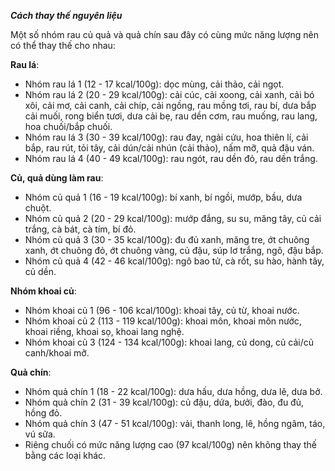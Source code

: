 ***Cách thay thế nguyên liệu*** 

Một số nhóm rau củ quả và quả chín sau đây có cùng mức năng lượng nên có thể thay thế cho nhau:

**Rau lá**:
- Nhóm rau lá 1 (12 - 17 kcal/100g): dọc mùng, cải thảo, cải ngọt.
- Nhóm rau lá 2 (20 - 29 kcal/100g): cải cúc, cải xoong, cải xanh, cải bó xôi, cải mơ, cải canh, cải chíp, cải ngồng, rau mồng tơi, rau bí, dưa bắp cải muối, rong biển tươi, dưa cải bẹ, rau dền cơm, rau muống, rau lang, hoa chuối/bắp chuối.
- Nhóm rau lá 3 (30 - 39 kcal/100g): rau đay, ngải cứu, hoa thiên lí, cải bắp, rau rút, tỏi tây, cải dún/cải nhún (cải thảo), nấm mỡ, quả đậu ván.
- Nhóm rau lá 4 (40 - 49 kcal/100g): rau ngót, rau dền đỏ, rau dền trắng.

**Củ, quả dùng làm rau**:
- Nhóm củ quả 1 (16 - 19 kcal/100g): bí xanh, bí ngồi, mướp, bầu, dưa chuột.
- Nhóm củ quả 2 (20 - 29 kcal/100g): mướp đắng, su su, măng tây, củ cải trắng, cà bát, cà tím, bí đỏ.
- Nhóm củ quả 3 (30 - 35 kcal/100g): đu đủ xanh, măng tre, ớt chuông xanh, ớt chuông đỏ, ớt chuông vàng, củ đậu, súp lơ trắng, ngô, đậu bắp.
- Nhóm củ quả 4 (42 - 46 kcal/100g): ngô bao tử, cà rốt, su hào, hành tây, củ dền.

**Nhóm khoai củ**:
- Nhóm khoai củ 1 (96 - 106 kcal/100g): khoai tây, củ từ, khoai nước.
- Nhóm khoai củ 2 (113 - 119 kcal/100g): khoai môn, khoai môn nước, khoai riềng, khoai sọ, khoai lang nghệ.
- Nhóm khoai củ 3 (124 - 134 kcal/100g): khoai lang, củ dong, củ cải/củ canh/khoai mỡ.

**Quả chín**:
- Nhóm quả chín 1 (18 - 22 kcal/100g): dưa hấu, dưa hồng, dưa lê, dưa bở.
- Nhóm quả chín 2 (31 - 39 kcal/100g): củ đậu, dứa, bưởi, đào, đu đủ, hồng đỏ.
- Nhóm quả chín 3 (47 - 51 kcal/100g): vải, thanh long, lê, hồng ngâm, táo, vú sữa.
- Riêng chuối có mức năng lượng cao (97 kcal/100g) nên không thay thế bằng các loại khác.